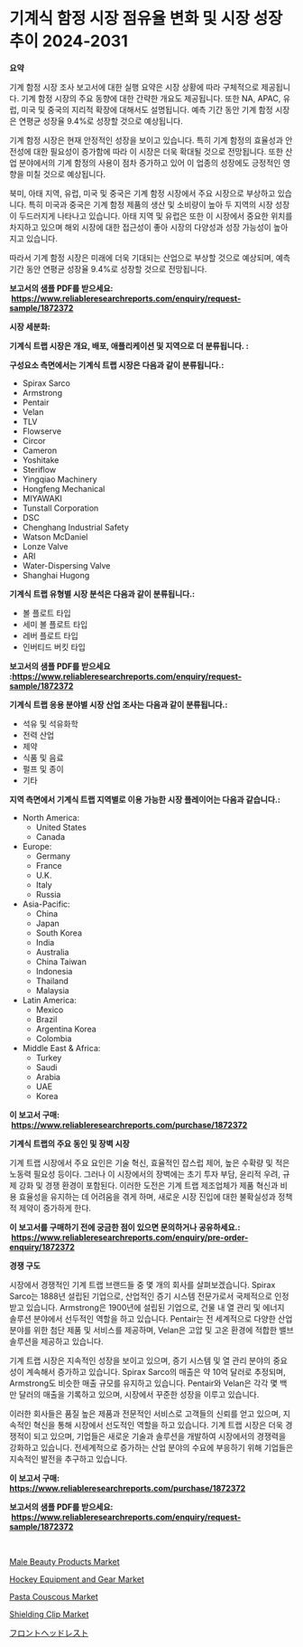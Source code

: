 <p><h1>기계식 함정 시장 점유율 변화 및 시장 성장 추이 2024-2031</h1></p><p><strong>요약</strong></p>
<p><p>기계 함정 시장 조사 보고서에 대한 실행 요약은 시장 상황에 따라 구체적으로 제공됩니다. 기계 함정 시장의 주요 동향에 대한 간략한 개요도 제공됩니다. 또한 NA, APAC, 유럽, 미국 및 중국의 지리적 확장에 대해서도 설명됩니다. 예측 기간 동안 기계 함정 시장은 연평균 성장율 9.4%로 성장할 것으로 예상됩니다.</p><p>기계 함정 시장은 현재 안정적인 성장을 보이고 있습니다. 특히 기계 함정의 효율성과 안전성에 대한 필요성이 증가함에 따라 이 시장은 더욱 확대될 것으로 전망됩니다. 또한 산업 분야에서의 기계 함정의 사용이 점차 증가하고 있어 이 업종의 성장에도 긍정적인 영향을 미칠 것으로 예상됩니다.</p><p>북미, 아태 지역, 유럽, 미국 및 중국은 기계 함정 시장에서 주요 시장으로 부상하고 있습니다. 특히 미국과 중국은 기계 함정 제품의 생산 및 소비량이 높아 두 지역의 시장 성장이 두드러지게 나타나고 있습니다. 아태 지역 및 유럽은 또한 이 시장에서 중요한 위치를 차지하고 있으며 해외 시장에 대한 접근성이 좋아 시장의 다양성과 성장 가능성이 높아지고 있습니다. </p><p>따라서 기계 함정 시장은 미래에 더욱 기대되는 산업으로 부상할 것으로 예상되며, 예측 기간 동안 연평균 성장율 9.4%로 성장할 것으로 전망됩니다.</p></p>
<p><strong>보고서의 샘플 PDF를 받으세요: &nbsp;<a href="https://www.reliableresearchreports.com/enquiry/request-sample/1872372">https://www.reliableresearchreports.com/enquiry/request-sample/1872372</a></strong></p>
<p><strong>시장 세분화:</strong></p>
<p><strong> 기계식 트랩 시장은 개요, 배포, 애플리케이션 및 지역으로 더 분류됩니다. :</strong></p>
<p><strong>구성요소 측면에서는 기계식 트랩 시장은 다음과 같이 분류됩니다.:</strong></p>
<p><ul><li>Spirax Sarco</li><li>Armstrong</li><li>Pentair</li><li>Velan</li><li>TLV</li><li>Flowserve</li><li>Circor</li><li>Cameron</li><li>Yoshitake</li><li>Steriflow</li><li>Yingqiao Machinery</li><li>Hongfeng Mechanical</li><li>MIYAWAKI</li><li>Tunstall Corporation</li><li>DSC</li><li>Chenghang Industrial Safety</li><li>Watson McDaniel</li><li>Lonze Valve</li><li>ARI</li><li>Water-Dispersing Valve</li><li>Shanghai Hugong</li></ul></p>
<p><strong> 기계식 트랩 유형별 시장 분석은 다음과 같이 분류됩니다.:</strong></p>
<p><ul><li>볼 플로트 타입</li><li>세미 볼 플로트 타입</li><li>레버 플로트 타입</li><li>인버티드 버킷 타입</li></ul></p>
<p><strong>보고서의 샘플 PDF를 받으세요 :<a href="https://www.reliableresearchreports.com/enquiry/request-sample/1872372">https://www.reliableresearchreports.com/enquiry/request-sample/1872372</a></strong></p>
<p><strong> 기계식 트랩 응용 분야별 시장 산업 조사는 다음과 같이 분류됩니다.:</strong></p>
<p><ul><li>석유 및 석유화학</li><li>전력 산업</li><li>제약</li><li>식품 및 음료</li><li>펄프 및 종이</li><li>기타</li></ul></p>
<p><strong>지역 측면에서 기계식 트랩 지역별로 이용 가능한 시장 플레이어는 다음과 같습니다.:</strong></p>
<p><ul>
    <li>
        North America:
        <ul>
            <li>United States</li>
            <li>Canada</li>
        </ul>
    </li>
    <li>
        Europe:
        <ul>
            <li>Germany</li>
            <li>France</li>
            <li>U.K.</li>
            <li>Italy</li>
            <li>Russia</li>
        </ul>
    </li>
    <li>
        Asia-Pacific:
        <ul>
            <li>China</li>
            <li>Japan</li>
            <li>South Korea</li>
            <li>India</li>
            <li>Australia</li>
            <li>China Taiwan</li>
            <li>Indonesia</li>
            <li>Thailand</li>
            <li>Malaysia</li>
        </ul>
    </li>
    <li>
        Latin America:
        <ul>
            <li>Mexico</li>
            <li>Brazil</li>
            <li>Argentina Korea</li>
            <li>Colombia</li>
        </ul>
    </li>
    <li>
        Middle East & Africa:
        <ul>
            <li>Turkey</li>
            <li>Saudi</li>
            <li>Arabia</li>
            <li>UAE</li>
            <li>Korea</li>
        </ul>
    </li>
    </ul></p>
<p><strong>이 보고서 구매: &nbsp;<a href="https://www.reliableresearchreports.com/purchase/1872372">https://www.reliableresearchreports.com/purchase/1872372</a></strong></p>
<p><strong>기계식 트랩의 주요 동인 및 장벽 시장</strong></p>
<p><p>기계 트랩 시장에서 주요 요인은 기술 혁신, 효율적인 잡스럽 제어, 높은 수확량 및 적은 노동력 필요성 등이다. 그러나 이 시장에서의 장벽에는 초기 투자 부담, 윤리적 우려, 규제 강화 및 경쟁 환경이 포함된다. 이러한 도전은 기계 트랩 제조업체가 제품 혁신과 비용 효율성을 유지하는 데 어려움을 겪게 하며, 새로운 시장 진입에 대한 불확실성과 정책적 제약이 증가하게 한다.</p></p>
<p><strong>이 보고서를 구매하기 전에 궁금한 점이 있으면 문의하거나 공유하세요.: &nbsp;<a href="https://www.reliableresearchreports.com/enquiry/pre-order-enquiry/1872372">https://www.reliableresearchreports.com/enquiry/pre-order-enquiry/1872372</a></strong></p>
<p><strong>경쟁 구도</strong></p>
<p><p>시장에서 경쟁적인 기계 트랩 브랜드들 중 몇 개의 회사를 살펴보겠습니다. Spirax Sarco는 1888년 설립된 기업으로, 산업적인 증기 시스템 전문가로서 국제적으로 인정받고 있습니다. Armstrong은 1900년에 설립된 기업으로, 건물 내 열 관리 및 에너지 솔루션 분야에서 선두적인 역할을 하고 있습니다. Pentair는 전 세계적으로 다양한 산업 분야를 위한 첨단 제품 및 서비스를 제공하며, Velan은 고압 및 고온 환경에 적합한 밸브 솔루션을 제공하고 있습니다.</p><p>기계 트랩 시장은 지속적인 성장을 보이고 있으며, 증기 시스템 및 열 관리 분야의 중요성이 계속해서 증가하고 있습니다. Spirax Sarco의 매출은 약 10억 달러로 추정되며, Armstrong도 비슷한 매출 규모를 유지하고 있습니다. Pentair와 Velan은 각각 몇 백만 달러의 매출을 기록하고 있으며, 시장에서 꾸준한 성장을 이루고 있습니다.</p><p>이러한 회사들은 품질 높은 제품과 전문적인 서비스로 고객들의 신뢰를 얻고 있으며, 지속적인 혁신을 통해 시장에서 선도적인 역할을 하고 있습니다. 기계 트랩 시장은 더욱 경쟁적이 되고 있으며, 기업들은 새로운 기술과 솔루션을 개발하여 시장에서의 경쟁력을 강화하고 있습니다. 전세계적으로 증가하는 산업 분야의 수요에 부응하기 위해 기업들은 지속적인 발전을 추구하고 있습니다.</p></p>
<p><strong>이 보고서 구매: &nbsp; <a href="https://www.reliableresearchreports.com/purchase/1872372">https://www.reliableresearchreports.com/purchase/1872372</a></strong></p>
<p><strong>보고서의 샘플 PDF를 받으세요: &nbsp;<a href="https://www.reliableresearchreports.com/enquiry/request-sample/1872372">https://www.reliableresearchreports.com/enquiry/request-sample/1872372</a></strong><strong></strong></p>
<p>&nbsp;</p>
<p><p><a href="https://github.com/vimar16th/Market-Research-Report-List-3/blob/main/male-beauty-products-market.md">Male Beauty Products Market</a></p><p><a href="https://github.com/luckyshygirl/Market-Research-Report-List-3/blob/main/hockey-equipment-and-gear-market.md">Hockey Equipment and Gear Market</a></p><p><a href="https://issuu.com/reportprime-2/docs/pasta-couscous-market-size-2030.ppt_00cd7cfe90ddb2">Pasta Couscous Market</a></p><p><a href="https://view.publitas.com/reportprime-1/shielding-clip-market-research-report-provides-critical-insights-that-can-help-shape-business-development-and-investment-strategies/">Shielding Clip Market</a></p><p><a href="https://github.com/zjkmgcs938405/Market-Research-Report-List-1/blob/main/58766082655.md">フロントヘッドレスト</a></p></p>